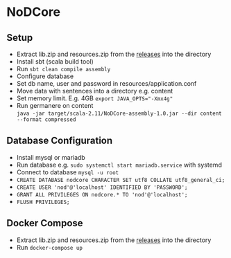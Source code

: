 # NoDCore

## Setup
- Extract lib.zip and resources.zip from the [releases](https://github.com/uhh-lt/NoDCore/releases) into the directory
- Install sbt (scala build tool)
- Run `sbt clean compile assembly`
- Configure database
- Set db name, user and password in resources/application.conf
- Move data with sentences into a directory e.g. content
- Set memory limit. E.g. 4GB `export JAVA_OPTS="-Xmx4g"`
- Run germanere on content \
 `java -jar target/scala-2.11/NoDCore-assembly-1.0.jar --dir content --format compressed`


## Database Configuration
- Install mysql or mariadb
- Run database e.g. `sudo systemctl start mariadb.service` with systemd
- Connect to database `mysql -u root`
- `CREATE DATABASE nodcore CHARACTER SET utf8 COLLATE utf8_general_ci;`
- `CREATE USER 'nod'@'localhost' IDENTIFIED BY 'PASSWORD';`
- `GRANT ALL PRIVILEGES ON nodcore.* TO 'nod'@'localhost';`
- `FLUSH PRIVILEGES;`

## Docker Compose
- Extract lib.zip and resources.zip from the [releases](https://github.com/uhh-lt/NoDCore/releases) into the directory
- Run `docker-compose up`